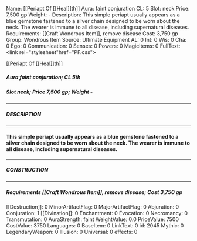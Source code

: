 Name: [[Periapt Of [[Heal]]th]]
Aura: faint conjuration
CL: 5
Slot: neck
Price: 7,500 gp
Weight: -
Description: This simple periapt usually appears as a blue gemstone fastened to a silver chain designed to be worn about the neck. The wearer is immune to all disease, including supernatural diseases.
Requirements: [[Craft Wondrous Item]], remove disease
Cost: 3,750 gp
Group: Wondrous Item
Source: Ultimate Equipment
AL: 0
Int: 0
Wis: 0
Cha: 0
Ego: 0
Communication: 0
Senses: 0
Powers: 0
MagicItems: 0
FullText: <link rel="stylesheet"href="PF.css"><div class="heading"><p class="alignleft">[[Periapt Of [[Heal]]th]]</p><div style="clear: both;"></div></div><div><h5><b>Aura </b>faint conjuration; <b>CL </b>5th</h5><h5><b>Slot </b>neck; <b>Price </b>7,500 gp; <b>Weight </b>-</h5></div><hr/><div><h5><b>DESCRIPTION</b></h5></div><hr/><div><h4><p>This simple periapt usually appears as a blue gemstone fastened to a silver chain designed to be worn about the neck. The wearer is immune to all disease, including supernatural diseases.</p></h4></div><hr/><div><h5><b>CONSTRUCTION</b></h5></div><hr/><div><h5><b>Requirements </b>[[Craft Wondrous Item]], <i>remove disease</i>; <b>Cost </b>3,750 gp</h5></div>
[[Destruction]]: 0
MinorArtifactFlag: 0
MajorArtifactFlag: 0
Abjuration: 0
Conjuration: 1
[[Divination]]: 0
Enchantment: 0
Evocation: 0
Necromancy: 0
Transmutation: 0
AuraStrength: faint
WeightValue: 0.0
PriceValue: 7500
CostValue: 3750
Languages: 0
BaseItem: 0
LinkText: 0
id: 2045
Mythic: 0
LegendaryWeapon: 0
Illusion: 0
Universal: 0
effects: 0
